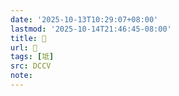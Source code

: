 ```yaml
---
date: '2025-10-13T10:29:07+08:00'
lastmod: '2025-10-14T21:46:45-08:00'
title: 􂪵
url: 􂪵
tags: [坻]
src: DCCV
note:
---
```

